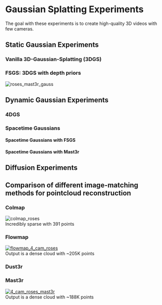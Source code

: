 # Gaussian Splatting Experiments
The goal with these experiments is to create high-quality 3D videos with few cameras.  
## Static Gaussian Experiments

### Vanilla 3D-Gaussian-Splatting (3DGS)

### FSGS: 3DGS with depth priors
![roses_mast3r_gauss](https://github.com/user-attachments/assets/6088024b-46f7-411e-8af2-63924773dc2a)

## Dynamic Gaussian Experiments

### 4DGS

### Spacetime Gaussians
#### Spacetime Gaussians with FSGS 
#### Spacetime Gaussians with Mast3r

## Diffusion Experiments

## Comparison of different image-matching methods for pointcloud reconstruction
### Colmap
![colmap_roses](https://github.com/user-attachments/assets/df38e204-1e88-43e2-9deb-7c7e23ddfade)  
Incredibly sparse with 391 points

### Flowmap
[![flowmap_4_cam_roses](https://github.com/user-attachments/assets/26284a83-fd93-4de3-b924-1396e8c7847d)](https://youtu.be/9_5DGcGhbrA)  
Output is a dense cloud with ~205K points
### Dust3r
### Mast3r
[![4_cam_roses_mast3r](https://github.com/user-attachments/assets/08d840b5-696e-4b73-a9b7-cf7369d02fd8)](https://youtu.be/EXme5P8LEPc)  
Output is a dense cloud with ~188K points

